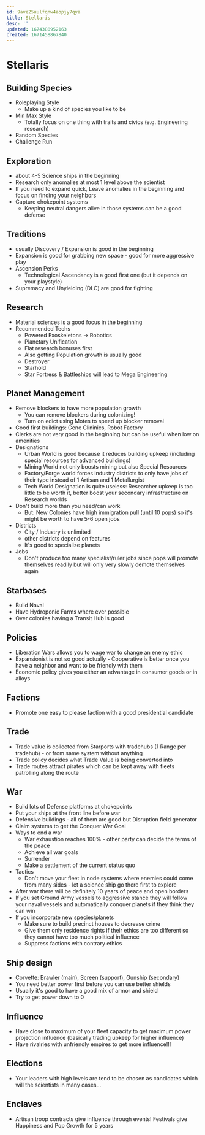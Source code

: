 ```yaml
---
id: 9ave25uulfqnw4aopjy7qya
title: Stellaris
desc: ''
updated: 1674380952163
created: 1671458867840
---
```

# Stellaris

## Building Species
- Roleplaying Style
  - Make up a kind of species you like to be
- Min Max Style
  - Totally focus on one thing with traits and civics (e.g. Engineering research)
- Random Species
- Challenge Run

## Exploration
- about 4-5 Science ships in the beginning
- Research only anomalies at most 1 level above the scientist
- If you need to expand quick, Leave anomalies in the beginning and focus on finding your neighbors
- Capture chokepoint systems
  - Keeping neutral dangers alive in those systems can be a good defense

## Traditions
- usually Discovery / Expansion is good in the beginning
- Expansion is good for grabbing new space - good for more aggressive play
- Ascension Perks
  - Technological Ascendancy is a good first one (but it depends on your playstyle)
- Supremacy and Unyielding (DLC) are good for fighting

## Research
- Material sciences is a good focus in the beginning
- Recommended Techs
  - Powered Exoskeletons -> Robotics
  - Planetary Unification
  - Flat research bonuses first
  - Also getting Population growth is usually good
  - Destroyer
  - Starhold
  - Star Fortress & Battleships will lead to Mega Engineering

## Planet Management
- Remove blockers to have more population growth
  - You can remove blockers during colonizing!
  - Turn on edict using Motes to speed up blocker removal
- Good first buildings: Gene Clininics, Robot Factory
- Clerks are not very good in the beginning but can be useful when low on amenities
- Designations
  - Urban World is good because it reduces building upkeep (including special resources for advanced buildings)
  - Mining World not only boosts mining but also Special Resources
  - Factory/Forge world forces industry districts to only have jobs of their type instead of 1 Artisan and 1
    Metallurgist
  - Tech World Designation is quite useless: Researcher upkeep is too little to be worth it, better boost your secondary
    infrastructure on Research worlds
- Don't build more than you need/can work
  - But: New Colonies have high immigration pull (until 10 pops) so it's might be worth to have 5-6 open jobs
- Districts
  - City / Industry is unlimited
  - other districts depend on features
  - It's good to specialize planets
- Jobs
  - Don't produce too many specialist/ruler jobs since pops will promote themselves readily but will only very slowly
    demote themselves again

## Starbases
- Build Naval
- Have Hydroponic Farms where ever possible
- Over colonies having a Transit Hub is good

## Policies
- Liberation Wars allows you to wage war to change an enemy ethic
- Expansionist is not so good actually - Cooperative is better once you have a neighbor and want to be friendly with
  them
- Economic policy gives you either an advantage in consumer goods or in alloys

## Factions
- Promote one easy to please faction with a good presidential candidate

## Trade
- Trade value is collected from Starports with tradehubs (1 Range per tradehub) - or from same system without anything
- Trade policy decides what Trade Value is being converted into
- Trade routes attract pirates which can be kept away with fleets patrolling along the route

## War
- Build lots of Defense platforms at chokepoints
- Put your ships at the front line before war
- Defensive buildings - all of them are good but Disruption field generator
- Claim systems to get the Conquer War Goal
- Ways to end a war
  - War exhaustion reaches 100% - other party can decide the terms of the peace
  - Achieve all war goals
  - Surrender
  - Make a settlement of the current status quo
- Tactics
  - Don't move your fleet in node systems where enemies could come from many sides - let a science ship go there first
    to explore
- After war there will be definitely 10 years of peace and open borders
- If you set Ground Army vessels to aggressive stance they will follow your naval vessels and automatically conquer
  planets if they think they can win
- If you incorporate new species/planets
  - Make sure to build precinct houses to decrease crime
  - Give them only residence rights if their ethics are too different so they cannot have too much political influence
  - Suppress factions with contrary ethics

## Ship design
- Corvette: Brawler (main), Screen (support), Gunship (secondary)
- You need better power first before you can use better shields
- Usually it's good to have a good mix of armor and shield
- Try to get power down to 0

## Influence
- Have close to maximum of your fleet capacity to get maximum power projection influence (basically trading upkeep for
  higher influence)
- Have rivalries with unfriendly empires to get more influence!!!

## Elections
- Your leaders with high levels are tend to be chosen as candidates which will the scientists in many cases...

## Enclaves
- Artisan troop contracts give influence through events! Festivals give Happiness and Pop Growth for 5 years

